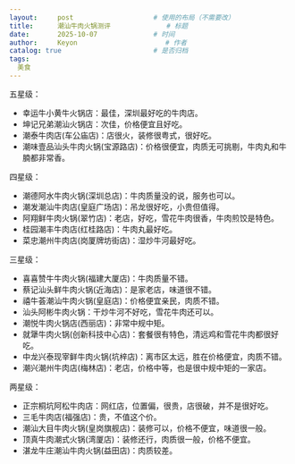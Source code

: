```yaml
---
layout:     post                    # 使用的布局（不需要改）
title:      潮汕牛肉火锅测评              # 标题 
date:       2025-10-07              # 时间
author:     Keyon                      # 作者
catalog: true                       # 是否归档
tags:
  美食
---
```


五星级：

* 幸运牛小黄牛火锅店：最佳，深圳最好吃的牛肉店。
* 坤记兄弟潮汕火锅店：次佳，价格便宜且好吃。
* 潮泰牛肉店(车公庙店)：店很火，装修很粤式，很好吃。
* 潮味壹品汕头牛肉火锅(宝源路店)：价格很便宜，肉质无可挑剔，牛肉丸和牛腩都非常香。

四星级：

* 潮德阿水牛肉火锅(深圳总店)：牛肉质量没的说，服务也可以。
* 潮发潮汕牛肉店(皇庭广场店)：吊龙很好吃，小贵但值得。
* 阿翔鲜牛肉火锅(翠竹店)：老店，好吃，雪花牛肉很香，牛肉煎饺是特色。
* 桂园潮丰牛肉店(红桂路店)：牛肉丸最好吃。
* 菜忠潮州牛肉店(岗厦牌坊街店)：湿炒牛河最好吃。

三星级：

* 喜喜赞牛牛肉火锅(福建大厦店)：牛肉质量不错。
* 蔡记汕头鲜牛肉火锅(近海店)：是家老店，味道很不错。
* 禧牛荟潮汕牛肉火锅(皇庭店)：价格便宜亲民，肉质不错。
* 汕头阿彬牛肉火锅：干炒牛河不好吃，雪花牛肉还可以。
* 潮悦牛肉火锅店(西丽店)：非常中规中矩。
* 就犟牛肉火锅(创新科技中心店)：套餐很有特色，清远鸡和雪花牛肉都很好吃。
* 中龙兴泰现宰鲜牛肉火锅(坑梓店)：离市区太远，胜在价格便宜，肉质不错。
* 潮兴潮州牛肉店(梅林店)：老店，价格中等，也是很中规中矩的一家店。

两星级：

* 正宗桐坑阿松牛肉店：网红店，位置偏，很贵，店很破，并不是很好吃。
* 三毛牛肉店(福强店)：贵，不值这个价。
* 潮汕大目牛肉火锅(皇岗旗舰店)：装修可以，价格不便宜，味道很一般。
* 顶真牛肉潮式火锅(湾厦店)：装修还行，肉质很一般，价格不便宜。
* 湛龙牛庄潮汕牛肉火锅(益田店)：肉质较差。